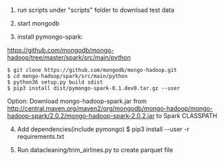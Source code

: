 1) run scripts under "scripts" folder to download test data

2) start mongodb

3) install pymongo-spark:

https://github.com/mongodb/mongo-hadoop/tree/master/spark/src/main/python

```
$ git clone https://github.com/mongodb/mongo-hadoop.git
$ cd mongo-hadoop/spark/src/main/python
$ python36 setup.py build sdist
$ pip3 install dist/pymongo-spark-0.1.dev0.tar.gz --user
```
Option:
Download mongo-hadoop-spark.jar from http://central.maven.org/maven2/org/mongodb/mongo-hadoop/mongo-hadoop-spark/2.0.2/mongo-hadoop-spark-2.0.2.jar
to Spark CLASSPATH

4) Add dependencies(include pymongo)
$ pip3 install --user -r requirements.txt

5) Run datacleaning/trim_airlines.py to create parquet file